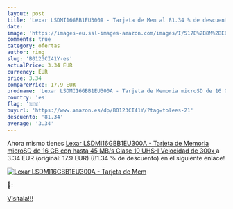 ```yaml
---
layout: post
title: 'Lexar LSDMI16GBB1EU300A - Tarjeta de Mem al 81.34 % de descuento'
date: 
image: 'https://images-eu.ssl-images-amazon.com/images/I/517E%2B8M%2BE6L._SL200_.jpg'
comments: true
category: ofertas
author: ring
slug: 'B0123CI41Y-es'
actualPrice: 3.34 EUR
currency: EUR
price: 3.34
comparePrice: 17.9 EUR
prodname: 'Lexar LSDMI16GBB1EU300A - Tarjeta de Memoria microSD de 16 GB  con hasta 45 MB/s  Clase 10 UHS-I  Velocidad de 300x '
country: 'es'
flag: '🇪🇸'
buyurl: 'https://www.amazon.es/dp/B0123CI41Y/?tag=tolees-21'
descuento: '81.34'
average: '3.34'
---
```


Ahora mismo tienes [Lexar LSDMI16GBB1EU300A - Tarjeta de Memoria microSD de 16 GB  con hasta 45 MB/s  Clase 10 UHS-I  Velocidad de 300x ](https://www.amazon.es/dp/B0123CI41Y/?tag=tolees-21) a 3.34 EUR (original: 17.9 EUR) (81.34 %  de descuento) en el siguiente enlace!

[![Lexar LSDMI16GBB1EU300A - Tarjeta de Mem](https://images-eu.ssl-images-amazon.com/images/I/517E%2B8M%2BE6L._SL200_.jpg)](https://www.amazon.es/dp/B0123CI41Y/?tag=tolees-21)

🔎:


[Visítala!!!](https://www.amazon.es/dp/B0123CI41Y/?tag=tolees-21)
